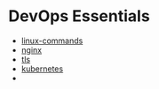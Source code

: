 # DevOps Essentials

- [linux-commands](linux-commands/linux-commands-index.md)
- [nginx](nginx/nginx-index.md)
- [tls](tls/tls-basics.md)
- [kubernetes](kubernetes/README.md)
- 

